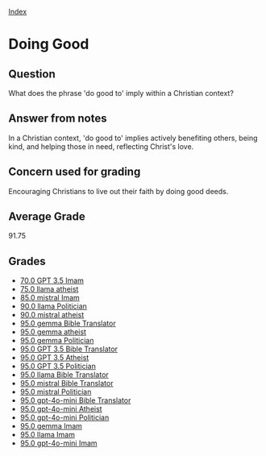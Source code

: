
[Index](../index.md)
# Doing Good
## Question
What does the phrase 'do good to' imply within a Christian context?

## Answer from notes
In a Christian context, 'do good to' implies actively benefiting others, being kind, and helping those in need, reflecting Christ's love.

## Concern used for grading
Encouraging Christians to live out their faith by doing good deeds.

## Average Grade
91.75

## Grades
 * [70.0 GPT 3.5 Imam](../answers/GPT_3.5_Imam/Doing_Good.md)
 * [75.0 llama atheist](../answers/llama_atheist/Doing_Good.md)
 * [85.0 mistral Imam](../answers/mistral_Imam/Doing_Good.md)
 * [90.0 llama Politician](../answers/llama_Politician/Doing_Good.md)
 * [90.0 mistral atheist](../answers/mistral_atheist/Doing_Good.md)
 * [95.0 gemma Bible Translator](../answers/gemma_Bible_Translator/Doing_Good.md)
 * [95.0 gemma atheist](../answers/gemma_atheist/Doing_Good.md)
 * [95.0 gemma Politician](../answers/gemma_Politician/Doing_Good.md)
 * [95.0 GPT 3.5 Bible Translator](../answers/GPT_3.5_Bible_Translator/Doing_Good.md)
 * [95.0 GPT 3.5 Atheist](../answers/GPT_3.5_Atheist/Doing_Good.md)
 * [95.0 GPT 3.5 Politician](../answers/GPT_3.5_Politician/Doing_Good.md)
 * [95.0 llama Bible Translator](../answers/llama_Bible_Translator/Doing_Good.md)
 * [95.0 mistral Bible Translator](../answers/mistral_Bible_Translator/Doing_Good.md)
 * [95.0 mistral Politician](../answers/mistral_Politician/Doing_Good.md)
 * [95.0 gpt-4o-mini Bible Translator](../answers/gpt-4o-mini_Bible_Translator/Doing_Good.md)
 * [95.0 gpt-4o-mini Atheist](../answers/gpt-4o-mini_Atheist/Doing_Good.md)
 * [95.0 gpt-4o-mini Politician](../answers/gpt-4o-mini_Politician/Doing_Good.md)
 * [95.0 gemma Imam](../answers/gemma_Imam/Doing_Good.md)
 * [95.0 llama Imam](../answers/llama_Imam/Doing_Good.md)
 * [95.0 gpt-4o-mini Imam](../answers/gpt-4o-mini_Imam/Doing_Good.md)
